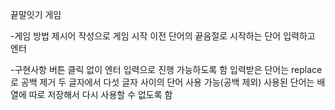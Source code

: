 끝말잇기 게임

-게임 방법
제시어 작성으로 게임 시작
이전 단어의 끝음절로 시작하는 단어 입력하고 엔터

-구현사항
버튼 클릭 없이 엔터 입력으로 진행 가능하도록 함
입력받은 단어는 replace로 공백 제거
두 글자에서 다섯 글자 사이의 단어 사용 가능(공백 제외)
사용된 단어는 배열에 따로 저장해서 다시 사용할 수 없도록 함
